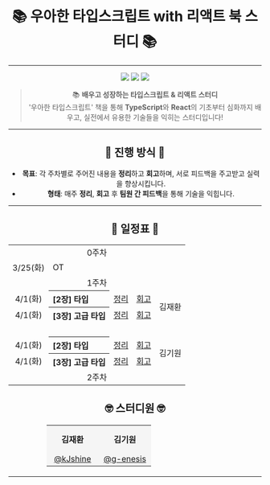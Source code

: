 <div align="center">

# 📚 **우아한 타입스크립트 with 리액트** 북 스터디 📚

---

<div align="center">
  <img src="https://img.shields.io/badge/START-2025--03--25-blue?style=for-the-badge&logo=calendar&logoColor=white" />
  <img src="https://img.shields.io/badge/TYPESCRIPT-3178C6?style=for-the-badge&logo=Typescript&logoColor=white" />
  <img src="https://img.shields.io/badge/REACT-61DAFB?style=for-the-badge&logo=React&logoColor=black" />
</div>

> 📚 **배우고 성장하는 타입스크립트 & 리액트 스터디**  
> '우아한 타입스크립트' 책을 통해 **TypeScript**와 **React**의 기초부터 심화까지 배우고, 실전에서 유용한 기술들을 익히는 스터디입니다!

---

## 📣 **진행 방식** 📣

- **목표**: 각 주차별로 주어진 내용을 **정리**하고 **회고**하며, 서로 피드백을 주고받고 실력을 향상시킵니다.
- **형태**: 매주 **정리**, **회고** 후 **팀원 간 피드백**을 통해 기술을 익힙니다.

---

## 📅 **일정표** 📅
<!-- 
| **주차**  | **날짜** | **내용**   | **정리**  | **회고**  | **스터디원**   |
| --------- | -------- | ---------- | --------- | --------- | -------------- |
| **0주차** | 3/25(화) | OT         | -         | -         | -              |
| **1주차** | M/D(-)   | [2장] 타입 | [정리](#) | [회고](#) | 김재환, 김기원 | -->

<table>
<tbody>
<tr>
<td align="center" colspan="5">0주차</td>
</tr>
<tr>
<td align="center">3/25(화)</td>
<td colspan="4">OT</td>
</tr>
<tr>
<td align="center" colspan="5">1주차</td>
</tr>

<tr>
<td align="center">4/1(화)</td>
<th align="left">[2장] 타입</th>
<td><a href="">정리</a></td>
<td><a href="">회고</a></td>
<td rowSpan="2" align="center">김재환</td>
</tr>

<tr>
<td align="center">4/1(화)</td>
<th align="left">[3장] 고급 타입</th>
<td><a href="">정리</a></td>
<td><a href="">회고</a></td>
<!-- <td>김재환</td> -->
</tr>
<tr>
<td align="center" colspan="5">&nbsp;</td>
</tr>
<tr>
<td align="center">4/1(화)</td>
<th align="left">[2장] 타입</th>
<td><a href="">정리</a></td>
<td><a href="">회고</a></td>
<td rowSpan="2" align="center">김기원</td>
</tr>

<tr>
<td align="center">4/1(화)</td>
<th align="left">[3장] 고급 타입</th>
<td><a href="">정리</a></td>
<td><a href="">회고</a></td>
<!-- <td>김기원</td> -->
</tr>

<tr>
<td align="center" colspan="5">2주차</td>
</tr>

<!--  -->

<!-- <tr>
<td align="center">4/1(화)</td>
<th align="left">[2장] 타입</th>
<td><a href="">정리</a></td>
<td><a href="">회고</a></td>
<td>김재환</td>
</tr>

<tr>
<td align="center">4/1(화)</td>
<th align="left">[3장] 고급 타입</th>
<td><a href="">정리</a></td>
<td><a href="">회고</a></td>
<td>김재환</td>
</tr>

<tr>
<td align="center">4/1(화)</td>
<th align="left">[2장] 타입</th>
<td><a href="">정리</a></td>
<td><a href="">회고</a></td>
<td>김기원</td>
</tr>

<tr>
<td align="center">4/1(화)</td>
<th align="left">[3장] 고급 타입</th>
<td><a href="">정리</a></td>
<td><a href="">회고</a></td>
<td>김기원</td>
</tr> -->

</tbody>
</table>
<!-- --- -->

## 🤓 **스터디원** 🤓

<div align="center">
  <table style="border-spacing: 0px 10px; text-align: center; font-size: 16px; width: 70%; margin: 20px auto;">
    <tr style="background-color: #f5f5f5; border-radius: 8px;">
      <td style="padding: 15px 30px; font-weight: bold;">김재환</td>
      <td style="padding: 15px 30px; font-weight: bold;">김기원</td>
    </tr>
    <tr style="background-color: #f5f5f5; border-radius: 8px;">
      <td><a href="https://github.com/kJshine">@kJshine</a></td>
      <td><a href="https://github.com/g-enesis">@g-enesis</a></td>
    </tr>
  </table>
</div>

---

</div>
